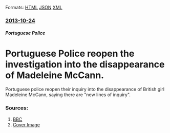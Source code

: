 
Formats: [HTML](/news/2013/10/24/portuguese-police-reopen-the-investigation-into-the-disappearance-of-madeleine-mccann.html)  [JSON](/news/2013/10/24/portuguese-police-reopen-the-investigation-into-the-disappearance-of-madeleine-mccann.json)  [XML](/news/2013/10/24/portuguese-police-reopen-the-investigation-into-the-disappearance-of-madeleine-mccann.xml)  

### [2013-10-24](/news/2013/10/24/index.md)

##### Portuguese Police
# Portuguese Police reopen the investigation into the disappearance of Madeleine McCann. 

Portuguese police reopen their inquiry into the disappearance of British girl Madeleine McCann, saying there are &quot;new lines of inquiry&quot;.


### Sources:

1. [BBC](http://www.bbc.co.uk/news/world-europe-24655826)
1. [Cover Image](http://ichef.bbci.co.uk/news/1024/media/images/70448000/jpg/_70448549_madeleinetennis.jpg)
